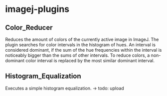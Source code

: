 # imagej-plugins

## Color_Reducer

Reduces the amount of colors of the currently active image in ImageJ.
The plugin searches for color intervals in the histogram of hues. An interval is considered dominant, if the sum of the hue frequencies within the interval is noticeably bigger than the sums of other intervals. To reduce colors, a non-dominant color interval is replaced by the most similar dominant interval.

## Histogram_Equalization
Executes a simple histogram equalization. -> todo: upload
